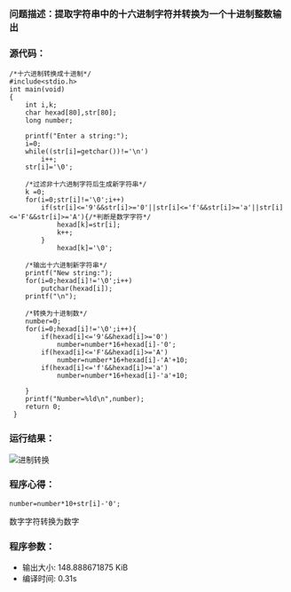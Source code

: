 ### 问题描述：提取字符串中的十六进制字符并转换为一个十进制整数输出
### 源代码：
	/*十六进制转换成十进制*/
	#include<stdio.h>
	int main(void)
	{
		int i,k;
		char hexad[80],str[80];
		long number;
		
		printf("Enter a string:");
		i=0;
		while((str[i]=getchar())!='\n')
			i++;
		str[i]='\0';
		
		/*过滤非十六进制字符后生成新字符串*/
		k =0;
		for(i=0;str[i]!='\0';i++)
			if(str[i]<='9'&&str[i]>='0'||str[i]<='f'&&str[i]>='a'||str[i]<='F'&&str[i]>='A'){/*判断是数字字符*/
				hexad[k]=str[i];
				k++;
			}
				hexad[k]='\0';
				
		/*输出十六进制新字符串*/
		printf("New string:");
		for(i=0;hexad[i]!='\0';i++)
			putchar(hexad[i]);
		printf("\n");
		
		/*转换为十进制数*/
		number=0;
		for(i=0;hexad[i]!='\0';i++){
			if(hexad[i]<='9'&&hexad[i]>='0')
				number=number*16+hexad[i]-'0';
			if(hexad[i]<='F'&&hexad[i]>='A')
				number=number*16+hexad[i]-'A'+10;
			if(hexad[i]<='f'&&hexad[i]>='a')
				number=number*16+hexad[i]-'a'+10;	
				
		} 
		printf("Number=%ld\n",number);
		return 0;
	 } 

### 运行结果：
![进制转换](https://upload-images.jianshu.io/upload_images/6770220-92bd250c51b93751.png?imageMogr2/auto-orient/strip%7CimageView2/2/w/1240)



### 程序心得：
	number=number*10+str[i]-'0';
数字字符转换为数字
### 程序参数：
- 输出大小: 148.888671875 KiB
- 编译时间: 0.31s

